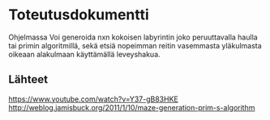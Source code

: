 # Toteutusdokumentti

Ohjelmassa Voi generoida  nxn kokoisen labyrintin joko peruuttavalla haulla tai
primin algoritmillä, sekä etsiä nopeimman reitin vasemmasta yläkulmasta 
oikeaan alakulmaan käyttämällä leveyshakua.

## Lähteet

https://www.youtube.com/watch?v=Y37-gB83HKE
http://weblog.jamisbuck.org/2011/1/10/maze-generation-prim-s-algorithm


